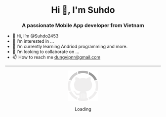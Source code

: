 <h1 align="center">Hi 👋, I'm Suhdo</h1>
<h3 align="center">A passionate Mobile App developer from Vietnam</h3>

- 👋 Hi, I’m @Suhdo2453
- 👀 I’m interested in ...
- 🌱 I’m currently learning Andriod programming and more.
- 💞️ I’m looking to collaborate on ...
- 📫 How to reach me dungvipnr@gmail.com

--------
 <div align=center>
        <img src="https://raw.githubusercontent.com/AhmedFathyDev/AhmedFathyDev/main/GitHub.gif" alt="GitHub Octocat Logo" height="100">
        <p>Loading</p>
    </div>
</div>

<!---
Suhdo2453/Suhdo2453 is a ✨ special ✨ repository because its `README.md` (this file) appears on your GitHub profile.
You can click the Preview link to take a look at your changes.
--->
